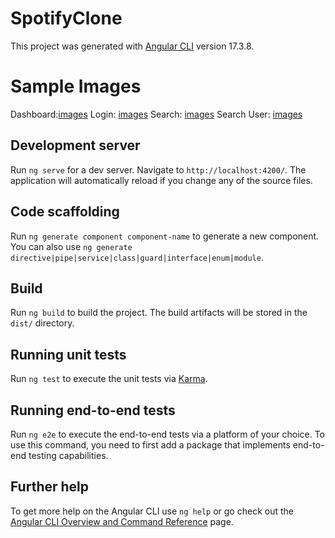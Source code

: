 # SpotifyClone

This project was generated with [Angular CLI](https://github.com/angular/angular-cli) version 17.3.8.

# Sample Images

Dashboard:[images](src/assets/demo-images/dash.png)
Login: [images](src/assets/demo-images/login.png)
Search: [images](src/assets/demo-images/search.png)
Search User: [images](src/assets/demo-images/search2.png)

## Development server

Run `ng serve` for a dev server. Navigate to `http://localhost:4200/`. The application will automatically reload if you change any of the source files.

## Code scaffolding

Run `ng generate component component-name` to generate a new component. You can also use `ng generate directive|pipe|service|class|guard|interface|enum|module`.

## Build

Run `ng build` to build the project. The build artifacts will be stored in the `dist/` directory.

## Running unit tests

Run `ng test` to execute the unit tests via [Karma](https://karma-runner.github.io).

## Running end-to-end tests

Run `ng e2e` to execute the end-to-end tests via a platform of your choice. To use this command, you need to first add a package that implements end-to-end testing capabilities.

## Further help

To get more help on the Angular CLI use `ng help` or go check out the [Angular CLI Overview and Command Reference](https://angular.io/cli) page.
